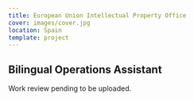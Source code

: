 ```yaml
---
title: European Union Intellectual Property Office
cover: images/cover.jpg
location: Spain
template: project
---
```


## Bilingual Operations Assistant

Work review pending to be uploaded.
